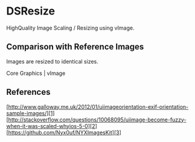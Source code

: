DSResize
========

HighQuality Image Scaling / Resizing using vImage.


Comparison with Reference Images
--------------------------------

Images are resized to identical sizes.

Core Graphics | vImage


References
-----------

[http://www.galloway.me.uk/2012/01/uiimageorientation-exif-orientation-sample-images/][1]
[http://stackoverflow.com/questions/10068095/uiimage-become-fuzzy-when-it-was-scaled-whyios-5-0][2]
[https://github.com/Nyx0uf/NYXImagesKit][3]

